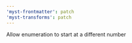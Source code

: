 ```yaml
---
'myst-frontmatter': patch
'myst-transforms': patch
---
```


Allow enumeration to start at a different number
